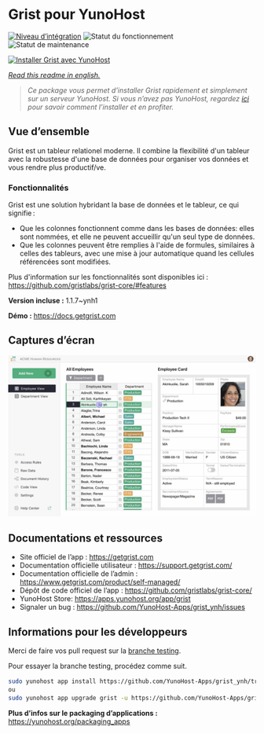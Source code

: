 <!--
N.B.: This README was automatically generated by https://github.com/YunoHost/apps/tree/master/tools/README-generator
It shall NOT be edited by hand.
-->

# Grist pour YunoHost

[![Niveau d’intégration](https://dash.yunohost.org/integration/grist.svg)](https://dash.yunohost.org/appci/app/grist) ![Statut du fonctionnement](https://ci-apps.yunohost.org/ci/badges/grist.status.svg) ![Statut de maintenance](https://ci-apps.yunohost.org/ci/badges/grist.maintain.svg)

[![Installer Grist avec YunoHost](https://install-app.yunohost.org/install-with-yunohost.svg)](https://install-app.yunohost.org/?app=grist)

*[Read this readme in english.](./README.md)*

> *Ce package vous permet d’installer Grist rapidement et simplement sur un serveur YunoHost.
Si vous n’avez pas YunoHost, regardez [ici](https://yunohost.org/#/install) pour savoir comment l’installer et en profiter.*

## Vue d’ensemble

Grist est un tableur relationel moderne. Il combine la flexibilité d'un tableur avec la robustesse d'une base de données pour organiser vos données et vous rendre plus productif/ve.

### Fonctionnalités

Grist est une solution hybridant la base de données et le tableur, ce qui signifie :

- Que les colonnes fonctionnent comme dans les bases de données: elles sont nommées, et elle ne peuvent accueillir qu'un seul type de données.
- Que les colonnes peuvent être remplies à l'aide de formules, similaires à celles des tableurs, avec une mise à jour automatique quand les cellules référencées sont modifiées.

Plus d'information sur les fonctionnalités sont disponibles ici : <https://github.com/gristlabs/grist-core/#features>


**Version incluse :** 1.1.7~ynh1

**Démo :** https://docs.getgrist.com

## Captures d’écran

![Capture d’écran de Grist](./doc/screenshots/grist.jpg)

## Documentations et ressources

* Site officiel de l’app : <https://getgrist.com>
* Documentation officielle utilisateur : <https://support.getgrist.com/>
* Documentation officielle de l’admin : <https://www.getgrist.com/product/self-managed/>
* Dépôt de code officiel de l’app : <https://github.com/gristlabs/grist-core/>
* YunoHost Store: <https://apps.yunohost.org/app/grist>
* Signaler un bug : <https://github.com/YunoHost-Apps/grist_ynh/issues>

## Informations pour les développeurs

Merci de faire vos pull request sur la [branche testing](https://github.com/YunoHost-Apps/grist_ynh/tree/testing).

Pour essayer la branche testing, procédez comme suit.

``` bash
sudo yunohost app install https://github.com/YunoHost-Apps/grist_ynh/tree/testing --debug
ou
sudo yunohost app upgrade grist -u https://github.com/YunoHost-Apps/grist_ynh/tree/testing --debug
```

**Plus d’infos sur le packaging d’applications :** <https://yunohost.org/packaging_apps>